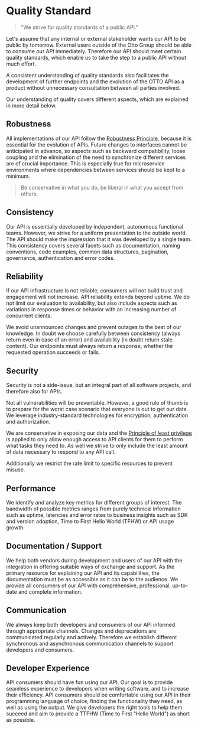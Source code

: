 # Quality Standard

> "We strive for quality standards of a public API."

Let's assume that any internal or external stakeholder wants our API to be public by tomorrow. External users outside of the Otto Group should be able to consume our API immediately. Therefore our API should meet certain quality standards, which enable us to take the step to a public API without much effort.

A consistent understanding of quality standards also facilitates the development of further endpoints and the evolution of the OTTO API as a product without unnecessary consultation between all parties involved.

Our understanding of quality covers different aspects, which are explained in more detail below. 

## Robustness

All implementations of our API follow the [Robustness Principle](https://en.wikipedia.org/wiki/Robustness_principle), because it is essential for the evolution of APIs. Future changes to interfaces cannot be anticipated in advance, so aspects such as backward compatibility, loose coupling and the elimination of the need to synchronize different services are of crucial importance. This is especially true for microservice environments where dependencies between services should be kept to a minimum.

> Be conservative in what you do, be liberal in what you accept from others.

## Consistency

Our API is essentially developed by independent, autonomous functional teams. However, we strive for a uniform presentation to the outside world. The API should make the impression that it was developed by a single team.
This consistency covers several facets such as documentation, naming conventions, code examples, common data structures, pagination, governance, authentication and error codes.

## Reliability

If our API infrastructure is not reliable, consumers will not build trust and engagement will not increase. API reliability extends beyond uptime. We do not limit our evaluation to availability, but also include aspects such as variations in response times or behavior with an increasing number of concurrent clients.

We avoid unannounced changes and prevent outages to the best of our knowledge. In doubt we choose carefully between consistency (always return even in case of an error) and availability (in doubt return stale content). Our endpoints must always return a response, whether the requested operation succeeds or fails.

## Security

Security is not a side-issue, but an integral part of all software projects, and therefore also for APIs.

Not all vulnerabilities will be preventable. However, a good rule of thumb is to prepare for the worst case scenario that everyone is out to get our data. We leverage industry-standard technologies for encryption, authentication and authorization.

We are conservative in exposing our data and the [Principle of least privilege](https://en.wikipedia.org/wiki/Principle_of_least_privilege) is applied to only allow enough access to API clients for them to perform what tasks they need to. As well we strive to only include the least amount of data necessary to respond to any API call.

Additionally we restrict the rate limit to specific resources to prevent misuse. 

## Performance

We identify and analyze key metrics for different groups of interest. The bandwidth of possible metrics ranges from purely technical information such as uptime, latencies and error rates to business insights such as SDK and version adoption, Time to First Hello World (TFHW) or API usage growth.

## Documentation / Support

We help both vendors during development and users of our API with the integration in offering suitable ways of exchange and support. As the primary resource for explaining our API and its capabilities, the documentation must be as accessible as it can be to the audience. We provide all consumers of our API with comprehensive, professional, up-to-date and complete information.

## Communication

We always keep both developers and consumers of our API informed through appropriate channels. Changes and deprecations are communicated regularly and actively. Therefore we establish different synchronous and asynchronous communication channels to support developers and consumers.

## Developer Experience

API consumers should have fun using our API. Our goal is to provide seamless experience to developers when writing software, and to increase their efficiency. API consumers should be comfortable using our API in their programming language of choice, finding the functionality they need, as well as using the output. We give developers the right tools to help them succeed and aim to provide a TTFHW (Time to First "Hello World") as short as possible.

